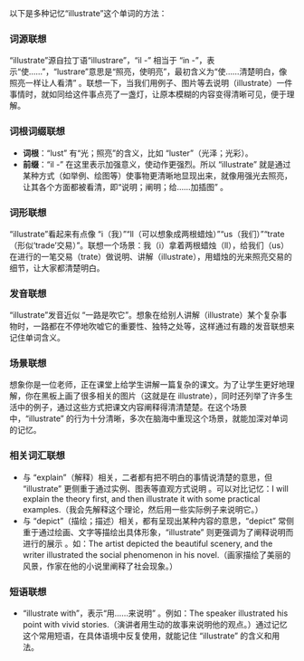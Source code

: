 以下是多种记忆“illustrate”这个单词的方法：

### 词源联想
“illustrate”源自拉丁语“illustrare”，“il -” 相当于 “in -”，表示“使……”，“lustrare”意思是“照亮，使明亮”，最初含义为“使……清楚明白，像照亮一样让人看清” 。联想一下，当我们用例子、图片等去说明（illustrate）一件事情时，就如同给这件事点亮了一盏灯，让原本模糊的内容变得清晰可见，便于理解。

### 词根词缀联想
- **词根**：“lust” 有“光；照亮”的含义，比如 “luster”（光泽；光彩）。
- **前缀**：“il -” 在这里表示加强意义，使动作更强烈。所以 “illustrate” 就是通过某种方式（如举例、绘图等）使事物更清晰地显现出来，就像用强光去照亮，让其各个方面都被看清，即“说明；阐明；给……加插图” 。

### 词形联想
“illustrate”看起来有点像 “i（我）”“ll（可以想象成两根蜡烛）”“us（我们）”“trate（形似‘trade’交易）”。联想一个场景：我（i）拿着两根蜡烛（ll），给我们（us）在进行的一笔交易（trate）做说明、讲解（illustrate），用蜡烛的光来照亮交易的细节，让大家都清楚明白。

### 发音联想
“illustrate”发音近似 “一路是吹它”。想象在给别人讲解（illustrate）某个复杂事物时，一路都在不停地吹嘘它的重要性、独特之处等，这样通过有趣的发音联想来记住单词含义。

### 场景联想
想象你是一位老师，正在课堂上给学生讲解一篇复杂的课文。为了让学生更好地理解，你在黑板上画了很多相关的图片（这就是在 illustrate），同时还列举了许多生活中的例子，通过这些方式把课文内容阐释得清清楚楚。在这个场景中，“illustrate” 的行为十分清晰，多次在脑海中重现这个场景，就能加深对单词的记忆。

### 相关词汇联想
- 与 “explain”（解释）相关，二者都有把不明白的事情说清楚的意思，但 “illustrate” 更侧重于通过实例、图表等直观方式说明 。可以对比记忆：I will explain the theory first, and then illustrate it with some practical examples.（我会先解释这个理论，然后用一些实际例子来说明它。）
- 与 “depict”（描绘；描述）相关，都有呈现出某种内容的意思，“depict” 常侧重于通过绘画、文字等描绘出具体形象，“illustrate” 则更强调为了阐释说明而进行的展示 。如：The artist depicted the beautiful scenery, and the writer illustrated the social phenomenon in his novel.（画家描绘了美丽的风景，作家在他的小说里阐释了社会现象。） 

### 短语联想
- “illustrate with”，表示“用……来说明” 。例如：The speaker illustrated his point with vivid stories.（演讲者用生动的故事来说明他的观点。）通过记忆这个常用短语，在具体语境中反复使用，就能记住 “illustrate” 的含义和用法。 